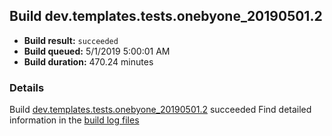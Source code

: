 ## Build dev.templates.tests.onebyone_20190501.2
- **Build result:** `succeeded`
- **Build queued:** 5/1/2019 5:00:01 AM
- **Build duration:** 470.24 minutes
### Details
Build [dev.templates.tests.onebyone_20190501.2](https://winappstudio.visualstudio.com/web/build.aspx?pcguid=a4ef43be-68ce-4195-a619-079b4d9834c2&builduri=vstfs%3a%2f%2f%2fBuild%2fBuild%2f27877) succeeded
Find detailed information in the [build log files](https://uwpctdiags.blob.core.windows.net/buildlogs/dev.templates.tests.onebyone_20190501.2_logs.zip)

